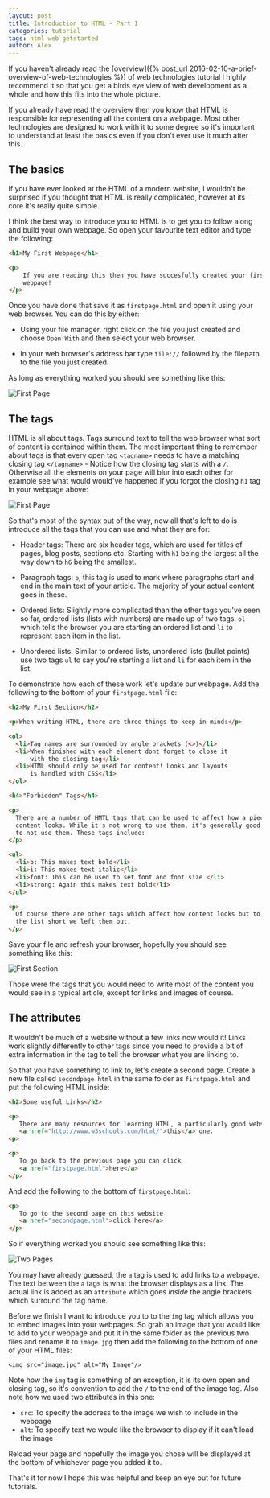 ```yaml
---
layout: post
title: Introduction to HTML - Part 1
categories: tutorial
tags: html web getstarted
author: Alex
---
```


If you haven't already read the
[overview]({% post_url 2016-02-10-a-brief-overview-of-web-technologies %})
of web technologies tutorial I highly recommend it so that you get a birds eye
view of web development as a whole and how this fits into the whole picture.

If you already have read the overview then you know that HTML is responsible for
representing all the content on a webpage. Most other technologies are designed
to work with it to some degree so it's important to understand at least the
basics even if you don't ever use it much after this.

## The basics

If you have ever looked at the HTML of a modern website, I wouldn't be surprised
if you thought that HTML is really complicated, however at its core it's really
quite simple. 

I think the best way to introduce you to HTML is to get you to follow along
and build your own webpage. So open your favourite text editor and type the
following:

```html
<h1>My First Webpage</h1>

<p>
    If you are reading this then you have succesfully created your first
    webpage!
</p>
```

Once you have done that save it as `firstpage.html` and open it using your web
browser. You can do this by either:

- Using your file manager, right click on the file you just created and choose
  `Open With` and then select your web browser.
  
- In your web browser's address bar type `file://` followed by the filepath to
  the file you just created.
  
As long as everything worked you should see something like this:

![First Page](/res/blog_pics/html-p1-pic1.png)

## The tags

HTML is all about tags. Tags surround text to tell the web browser what sort of
content is contained within them. The most important thing to remember about
tags is that every open tag `<tagname>` needs to have a matching closing tag
`</tagname>` - Notice how the closing tag starts with a `/`.
Otherwise all the elements on your page will blur into each other
for example see what would would've happened if you forgot the closing `h1` tag
in your webpage above:

![First Page](/res/blog_pics/html-p1-pic2.png)

So that's most of the syntax out of the way, now all that's left to do is
introduce all the tags that you can use and what they are for:

- Header tags: There are six header tags, which are used for titles of pages,
  blog posts, sections etc. Starting with `h1` being the largest all the way
  down to `h6` being the smallest.
  
- Paragraph tags: `p`, this tag is used to mark where paragraphs start and end
  in the main text of your article. The majority of your actual content goes in
  these.
  
- Ordered lists: Slightly more complicated than the other tags you've seen so
  far, ordered lists (lists with numbers) are made up of two tags. `ol` which
  tells the browser you are starting an ordered list and `li` to represent each
  item in the list.
  
- Unordered lists: Similar to ordered lists, unordered lists (bullet points) use
  two tags `ul` to say you're starting a list and `li` for each item in the
  list.
  
To demonstrate how each of these work let's update our webpage. Add the following
to the bottom of your `firstpage.html` file:

```html
<h2>My First Section</h2>

<p>When writing HTML, there are three things to keep in mind:</p>

<ol>
  <li>Tag names are surrounded by angle brackets (<>)</li>
  <li>When finished with each element dont forget to close it
      with the closing tag</li>
  <li>HTML should only be used for content! Looks and layouts
      is handled with CSS</li>
</ol>

<h4>"Forbidden" Tags</h4>

<p>
  There are a number of HMTL tags that can be used to affect how a piece of
  content looks. While it's not wrong to use them, it's generally good practice
  to not use them. These tags include:
</p>

<ul>
  <li>b: This makes text bold</li>
  <li>i: This makes text italic</li>
  <li>font: This can be used to set font and font size </li>
  <li>strong: Again this makes text bold</li>
</ul>

<p>
  Of course there are other tags which affect how content looks but to keep
  the list short we left them out.
</p>
```

Save your file and refresh your browser, hopefully you should see something like
this:

![First Section](/res/blog_pics/html-p1-pic3.png)
  
Those were the tags that you would need to write most of the content you would
see in a typical article, except for links and images of course.

## The attributes

It wouldn't be much of a website without a few links now would it! Links work
slightly differently to other tags since you need to provide a bit of extra
information in the tag to tell the browser what you are linking to.

So that you have something to link to, let's create a second page. Create a new
file called `secondpage.html` in the same folder as `firstpage.html` and put the
following HTML inside:

```html
<h2>Some useful Links</h2>

<p>
   There are many resources for learning HTML, a particularly good website is
   <a href="http://www.w3schools.com/html/">this</a> one.
<p>

<p>
   To go back to the previous page you can click
   <a href="firstpage.html">here</a>
</p>

```

And add the following to the bottom of `firstpage.html`:

```html
<p>
   To go to the second page on this website
   <a href="secondpage.html">click here</a>
</p>
```

So if everything worked you should see something like this:

![Two Pages](/res/blog_pics/html-p1-pic4.png)

You may have already guessed, the `a` tag is used to add links to a webpage. The
text between the `a` tags is what the browser displays as a link. The 
actual link is added as an `attribute` which goes *inside* the angle brackets
which surround the tag name.

Before we finish I want to introduce you to to the `img` tag which allows you to
embed images into your webpages. So grab an image that you would like to add to
your webpage and put it in the same folder as the previous two files and rename
it to `image.jpg` then add the following to the bottom of one of your HTML files:

```
<img src="image.jpg" alt="My Image"/>
```

Note how the `img` tag is something of an exception, it is its own open and
closing tag, so it's convention to add the `/` to the end of the image tag. Also
note how we used two attributes in this one:

- `src`: To specify the address to the image we wish to include in the webpage
- `alt`: To specify text we would like the browser to display if it can't load
         the image 
         
Reload your page and hopefully the image you chose will be displayed at the
bottom of whichever page you added it to.

That's it for now I hope this was helpful and keep an eye out for future
tutorials.

